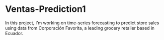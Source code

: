 # Ventas-Prediction1
In this project, I'm working on time-series forecasting to predict store sales using data from Corporación Favorita, a leading grocery retailer based in Ecuador.
